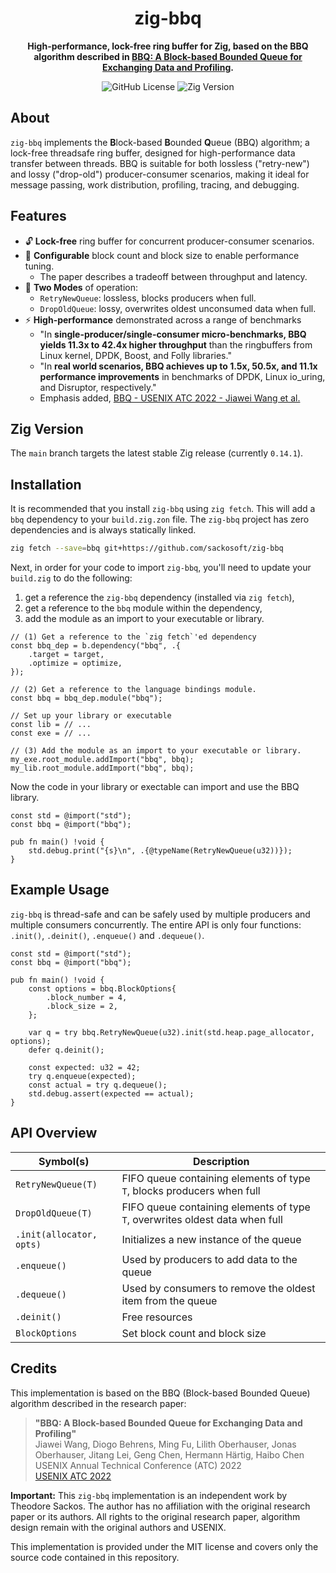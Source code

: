 <div align="center">

# zig-bbq

**High-performance, lock-free ring buffer for Zig, based on the BBQ algorithm described in [BBQ: A Block-based Bounded Queue for Exchanging Data and Profiling](https://www.usenix.org/conference/atc22/presentation/wang-jiawei).**

![GitHub License](https://img.shields.io/github/license/sackosoft/zig-bbq)
![Zig Version](https://img.shields.io/badge/Zig-0.14.1-blue)

<!--
TODO: Add a visualization, diagram, or demo of BBQ in action.
-->

</div>

## About

`zig-bbq` implements the **B**lock-based **B**ounded **Q**ueue (BBQ) algorithm; a lock-free threadsafe ring buffer,
designed for high-performance data transfer between threads. BBQ is suitable for both lossless ("retry-new") and
lossy ("drop-old") producer-consumer scenarios, making it ideal for message passing, work distribution, profiling,
tracing, and debugging.


## Features

- 🔓 **Lock-free** ring buffer for concurrent producer-consumer scenarios.
- 📄 **Configurable** block count and block size to enable performance tuning.
    - The paper describes a tradeoff between throughput and latency.
- 🔀 **Two Modes** of operation:
    - `RetryNewQueue`: lossless, blocks producers when full.
    - `DropOldQueue`: lossy, overwrites oldest unconsumed data when full.
- ⚡ **High-performance** demonstrated across a range of benchmarks
    - "In **single-producer/single-consumer micro-benchmarks, BBQ yields 11.3x to 42.4x higher throughput** than
      the ringbuffers from Linux kernel, DPDK, Boost, and Folly libraries."
    - "In **real world scenarios, BBQ achieves up to 1.5x, 50.5x, and 11.1x performance improvements** in
       benchmarks of DPDK, Linux io_uring, and Disruptor, respectively."
    - Emphasis added, [BBQ - USENIX ATC 2022 - Jiawei Wang et al.](https://www.usenix.org/system/files/atc22-wang-jiawei.pdf)


## Zig Version

The `main` branch targets the latest stable Zig release (currently `0.14.1`).


## Installation

It is recommended that you install `zig-bbq` using `zig fetch`. This will add a `bbq` dependency to your `build.zig.zon` file.
The `zig-bbq` project has zero dependencies and is always statically linked. 

```bash
zig fetch --save=bbq git+https://github.com/sackosoft/zig-bbq
```

Next, in order for your code to import `zig-bbq`, you'll need to update your `build.zig` to do the following:

1. get a reference the `zig-bbq` dependency (installed via `zig fetch`),
2. get a reference to the `bbq` module within the dependency,
3. add the module as an import to your executable or library.

```zig
// (1) Get a reference to the `zig fetch`'ed dependency
const bbq_dep = b.dependency("bbq", .{
    .target = target,
    .optimize = optimize,
});

// (2) Get a reference to the language bindings module.
const bbq = bbq_dep.module("bbq");

// Set up your library or executable
const lib = // ...
const exe = // ...

// (3) Add the module as an import to your executable or library.
my_exe.root_module.addImport("bbq", bbq);
my_lib.root_module.addImport("bbq", bbq);
```

Now the code in your library or exectable can import and use the BBQ library.

```zig
const std = @import("std");
const bbq = @import("bbq");

pub fn main() !void {
    std.debug.print("{s}\n", .{@typeName(RetryNewQueue(u32))});
}

```


## Example Usage

`zig-bbq` is thread-safe and can be safely used by multiple producers and multiple consumers
concurrently. The entire API is only four functions: `.init()`, `.deinit()`, `.enqueue()` and `.dequeue()`.

```zig
const std = @import("std");
const bbq = @import("bbq");

pub fn main() !void {
    const options = bbq.BlockOptions{
        .block_number = 4,
        .block_size = 2,
    };

    var q = try bbq.RetryNewQueue(u32).init(std.heap.page_allocator, options);
    defer q.deinit();

    const expected: u32 = 42;
    try q.enqueue(expected);
    const actual = try q.dequeue();
    std.debug.assert(expected == actual);
}
```


## API Overview

| Symbol(s)                | Description                                                                  |
|--------------------------|------------------------------------------------------------------------------|
| `RetryNewQueue(T)`       | FIFO queue containing elements of type `T`, blocks producers when full       | 
| `DropOldQueue(T)`        | FIFO queue containing elements of type `T`, overwrites oldest data when full |
| `.init(allocator, opts)` | Initializes a new instance of the queue                                      |
| `.enqueue()`             | Used by producers to add data to the queue                                   |
| `.dequeue()`             | Used by consumers to remove the oldest item from the queue                   |
| `.deinit()`              | Free resources                                                               |
| `BlockOptions`           | Set block count and block size                                               |


## Credits

This implementation is based on the BBQ (Block-based Bounded Queue) algorithm described in the research paper:

> **"BBQ: A Block-based Bounded Queue for Exchanging Data and Profiling"**  
> Jiawei Wang, Diogo Behrens, Ming Fu, Lilith Oberhauser, Jonas Oberhauser, Jitang Lei, Geng Chen, Hermann Härtig, Haibo Chen  
> USENIX Annual Technical Conference (ATC) 2022  
> [USENIX ATC 2022](https://www.usenix.org/system/files/atc22-wang-jiawei.pdf)

**Important:** This `zig-bbq` implementation is an independent work by Theodore Sackos. The author has no affiliation with
the original research paper or its authors. All rights to the original research paper, algorithm design remain with the
original authors and USENIX.

This implementation is provided under the MIT license and covers only the source code contained in this repository.
